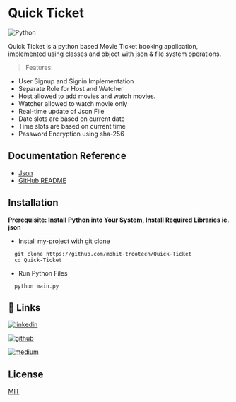 # Quick Ticket

![Python](https://img.shields.io/badge/python-3670A0?style=for-the-badge&logo=python&logoColor=ffdd54)

Quick Ticket is a python based Movie Ticket booking application, implemented using classes and object with json & file
system operations.

> Features:

- User Signup and Signin Implementation
- Separate Role for Host and Watcher
- Host allowed to add movies and watch movies.
- Watcher allowed to watch movie only
- Real-time update of Json File
- Date slots are based on current date
- Time slots are based on current time
- Password Encryption using sha-256

## Documentation Reference

- [Json](https://www.json.org/json-en.html)
- [GitHub README](https://github.com/mohit-trootech/Quick-Ticket)

## Installation

**Prerequisite: Install Python into Your System, Install Required Libraries ie. json**

- Install my-project with git clone

```
  git clone https://github.com/mohit-trootech/Quick-Ticket
  cd Quick-Ticket
```

- Run Python Files

```
  python main.py
```

## 🔗 Links

[![linkedin](https://img.shields.io/badge/linkedin-0A66C2?style=for-the-badge&logo=linkedin&logoColor=white)](https://www.linkedin.com/in/itsmohitprajapat)

[![github](https://img.shields.io/badge/github-%23121011.svg?style=for-the-badge&logo=github&logoColor=white)](https://github.com/mohit-trootech)

[![medium](https://img.shields.io/badge/Medium-12100E?style=for-the-badge&logo=medium&logoColor=white)](https://medium.com/@itsmohitprajapat)

## License

[MIT](https://choosealicense.com/licenses/mit/)

